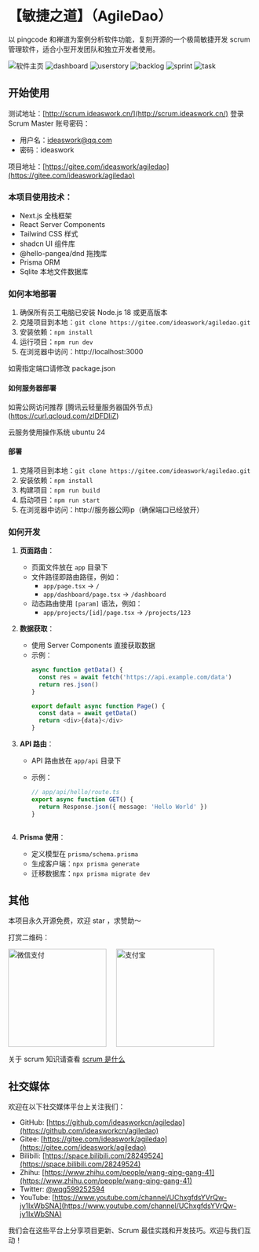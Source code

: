 # 【敏捷之道】（AgileDao）

以 pingcode 和禅道为案例分析软件功能，复刻开源的一个极简敏捷开发 scrum 管理软件，适合小型开发团队和独立开发者使用。

![软件主页](md/img/home.png)
![dashboard](md/img/dashboard.png)
![userstory](md/img/userstory.png)
![backlog](md/img/backlog.png)
![sprint](md/img/sprint.png)
![task](md/img/task.png)


## 开始使用

测试地址：[http://scrum.ideaswork.cn/](http://scrum.ideaswork.cn/)
登录 Scrum Master 账号密码：

- 用户名：ideaswork@qq.com
- 密码：ideaswork

项目地址：[https://gitee.com/ideaswork/agiledao](https://gitee.com/ideaswork/agiledao)

### 本项目使用技术：

- Next.js 全栈框架
- React Server Components
- Tailwind CSS 样式
- shadcn UI 组件库
- @hello-pangea/dnd 拖拽库
- Prisma ORM
- Sqlite 本地文件数据库

### 如何本地部署

1. 确保所有员工电脑已安装 Node.js 18 或更高版本
2. 克隆项目到本地：`git clone https://gitee.com/ideaswork/agiledao.git`
3. 安装依赖：`npm install`
4. 运行项目：`npm run dev`
5. 在浏览器中访问：http://localhost:3000

如需指定端口请修改 package.json


#### 如何服务器部署
如需公网访问推荐 [腾讯云轻量服务器国外节点}(https://curl.qcloud.com/zlDFDIiZ)

云服务使用操作系统 ubuntu 24

#### 部署

1. 克隆项目到本地：`git clone https://gitee.com/ideaswork/agiledao.git`
2. 安装依赖：`npm install`
3. 构建项目：`npm run build`
4. 启动项目：`npm run start`
5. 在浏览器中访问：http://服务器公网ip（确保端口已经放开）


### 如何开发

1. **页面路由**：
   - 页面文件放在 `app` 目录下
   - 文件路径即路由路径，例如：
     - `app/page.tsx` -> `/`
     - `app/dashboard/page.tsx` -> `/dashboard`
   - 动态路由使用 `[param]` 语法，例如：
     - `app/projects/[id]/page.tsx` -> `/projects/123`

2. **数据获取**：
   - 使用 Server Components 直接获取数据
   - 示例：
     ```typescript
     async function getData() {
       const res = await fetch('https://api.example.com/data')
       return res.json()
     }
     
     export default async function Page() {
       const data = await getData()
       return <div>{data}</div>
     }
     ```

3. **API 路由**：
   - API 路由放在 `app/api` 目录下
   - 示例：
     ```typescript
     // app/api/hello/route.ts
     export async function GET() {
       return Response.json({ message: 'Hello World' })
     }
     ```

     ```

4. **Prisma 使用**：
   - 定义模型在 `prisma/schema.prisma`
   - 生成客户端：`npx prisma generate`
   - 迁移数据库：`npx prisma migrate dev`



## 其他

本项目永久开源免费，欢迎 star ，求赞助～

打赏二维码：
<div style="display: flex; gap: 20px;">
  <img src="wechatpay.png" width="200" alt="微信支付">
  <img src="alipay.png" width="200" alt="支付宝">
</div>


关于 scrum 知识请查看 [scrum 是什么](./scrum.md)


## 社交媒体

欢迎在以下社交媒体平台上关注我们：

- GitHub: [https://github.com/ideasworkcn/agiledao](https://github.com/ideasworkcn/agiledao)
- Gitee: [https://gitee.com/ideaswork/agiledao](https://gitee.com/ideaswork/agiledao)
- Bilibili: [https://space.bilibili.com/28249524](https://space.bilibili.com/28249524)
- Zhihu: [https://www.zhihu.com/people/wang-qing-gang-41](https://www.zhihu.com/people/wang-qing-gang-41)
- Twitter: [@wqg599252594](https://twitter.com/wqg599252594)
- YouTube: [https://www.youtube.com/channel/UChxgfdsYVrQw-jy1IxWbSNA](https://www.youtube.com/channel/UChxgfdsYVrQw-jy1IxWbSNA)

我们会在这些平台上分享项目更新、Scrum 最佳实践和开发技巧。欢迎与我们互动！

